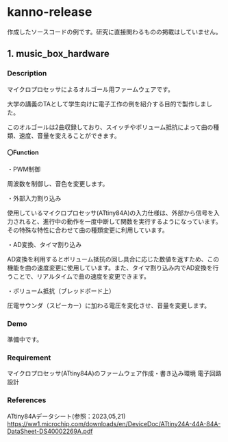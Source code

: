 # kanno-release
作成したソースコードの例です。研究に直接関わるものの掲載はしていません。

## 1. music_box_hardware

### Description
マイクロプロセッサによるオルゴール用ファームウェアです。


大学の講義のTAとして学生向けに電子工作の例を紹介する目的で製作しました。


このオルゴールは2曲収録しており、スイッチやボリューム抵抗によって曲の種類、速度、音量を変えることができます。

#### 〇Function
・PWM制御

周波数を制御し、音色を変更します。


・外部入力割り込み

使用しているマイクロプロセッサ(ATtiny84A)の入力仕様は、外部から信号を入力されると、進行中の動作を一度中断して関数を実行するようになっています。その特殊な特性に合わせて曲の種類変更に利用しています。


・AD変換、タイマ割り込み

AD変換を利用するとボリューム抵抗の回し具合に応じた数値を返すため、この機能を曲の速度変更に使用しています。また、タイマ割り込み内でAD変換を行うことで、リアルタイムで曲の速度を変更できます。


・ボリューム抵抗（ブレッドボード上）

圧電サウンダ（スピーカー）に加わる電圧を変化させ、音量を変更します。

### Demo
準備中です。

### Requirement
マイクロプロセッサ(ATtiny84A)のファームウェア作成・書き込み環境
電子回路設計

### References
ATtiny84Aデータシート(参照：2023,05,21)
https://ww1.microchip.com/downloads/en/DeviceDoc/ATtiny24A-44A-84A-DataSheet-DS40002269A.pdf
